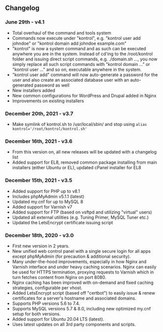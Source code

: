 
## Changelog

### June 29th - v4.1
* Total overhaul of the command and tools system
* Commands now execute under "kontrol", e.g. "kontrol user add johndoe" or "kontrol domain add johndoe example.com"
* "kontrol" is now a system command and as such can be executed anywhere you are in the system. Instead of cd'ing to the /root/kontrol folder and issuing direct script commands, e.g. ./domain.sh ..., you now simply replace all such script commands with "kontrol domain ..." or "kontrol user ..." and so on, executable anywhere in the system.
* "kontrol user add" command will now auto-generate a password for the user and also create an associated database user with an auto-generated password as well
* New installers added
* New common configurations for WordPress and Drupal added in Nginx
* Improvements on existing installers

### December 20th, 2021 - v3.7
* Make symlink of kontrol.sh to /usr/local/sbin/ and stop using `alias kontrol='/root/kontrol/kontrol.sh'`

### December 16th, 2021 - v3.6
* From this version on, all new releases will be updated with a changelog list
* Added support for EL8, removed common package installing from main installers (either Ubuntu or EL), updated cPanel installer for EL8

### December 15th, 2021 - v3.5
* Added support for PHP up to v8.1
* Includes phpMyAdmin v5.1.1 (latest)
* Updated my.cnf for up to MySQL 8
* Added support for Varnish v7
* Added support for FTP (based on vsftpd and utilizing "virtual" users)
* Updated all external utilities (e.g. Tuning Primer, MySQL Tuner etc.)
* Updated the LetsEncrypt certificate issuing script

### December 18th, 2020 - v3.0
* First new version in 2 years.
* New unified web control panel with a single secure login for all apps except phpMyAdmin (for precaution & additional security).
* Many under-the-hood improvements, especially in how Nginx and Varnish interface and under heavy caching scenarios. Nginx can easily be used for HTTPS termination, proxying requests to Varnish which in turn fetches content from Nginx on port 8080.
* Nginx caching has been improved with on-demand and fixed caching strategies, configurable per vhost.
* Added LetsEncrypt script (based off "certbot") to easily issue & renew certificates for a server's hostname and associated domains.
* Supports PHP versions 5.6 to 7.4.
* Supports MySQL versions 5.7 & 8.0, including new optimized my.cnf setup for both versions.
* Added support for Ubuntu 20.04 LTS (latest).
* Uses latest updates on all 3rd party components and scripts.
